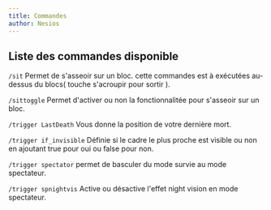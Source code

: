 ```yaml
---
title: Commandes
author: Nesios
---
```


## Liste des commandes disponible

`/sit` Permet de s'asseoir sur un bloc. cette commandes est à exécutées au-dessus du blocs( touche s'acroupir pour sortir ).

`/sittoggle` Permet d'activer ou non la fonctionnalitée pour s'asseoir sur un bloc.

`/trigger LastDeath` Vous donne la position de votre dernière mort.

`/trigger if_invisible` Définie si le cadre le plus proche est visible ou non en ajoutant true pour oui ou false pour non.

`/trigger spectator` permet de basculer du mode survie au mode spectateur.

`/trigger spnightvis` Active ou désactive l'effet night vision en mode spectateur.
